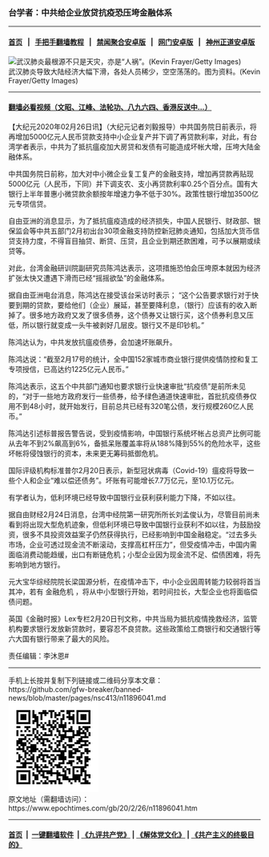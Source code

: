 ### 台学者：中共给企业放贷抗疫恐压垮金融体系
------------------------

#### [首页](https://github.com/gfw-breaker/banned-news/blob/master/README.md) &nbsp;&nbsp;|&nbsp;&nbsp; [手把手翻墙教程](https://github.com/gfw-breaker/guides/wiki) &nbsp;&nbsp;|&nbsp;&nbsp; [禁闻聚合安卓版](https://github.com/gfw-breaker/bn-android) &nbsp;&nbsp;|&nbsp;&nbsp; [网门安卓版](https://github.com/oGate2/oGate) &nbsp;&nbsp;|&nbsp;&nbsp; [神州正道安卓版](https://github.com/SzzdOgate/update) 



<div><img alt="武汉肺炎最根源不只是天灾，亦是“人祸”。(Kevin Frayer/Getty Images)" class="aligncenter wp-post-image" src="https://i.epochtimes.com/assets/uploads/2020/02/GettyImages-1198369536-600x400.jpg"/>
<div class="red16 caption">
 武汉肺炎导致大陆经济大幅下滑，各处人员稀少，空空荡荡的。图为资料。(Kevin Frayer/Getty Images)
</div>
</div><hr/>

#### [翻墙必看视频（文昭、江峰、法轮功、八九六四、香港反送中...）](https://github.com/gfw-breaker/banned-news/blob/master/pages/link3.md)

<div><p>
 【大纪元2020年02月26日讯】（大纪元记者刘毅报导）中共国务院日前表示，将再增加5000亿元人民币贷款支持中小企业复产并下调了再贷款利率，对此，有台湾学者表示，中共为了抵抗瘟疫加大房贷和发债有可能造成坏帐大增，压垮大陆金融体系。
</p>
<p>
 中共国务院日前称，加大对中小微企业复工复产的金融支持，增加再贷款再贴现5000亿元（人民币，下同）并下调支农、支小再贷款利率0.25个百分点。国有大银行上半年普惠小微贷款余额按年增速力争不低于30%。政策性银行增加3500亿元专项信贷。
</p>
<p>
 自由亚洲的消息显示，为了抵抗瘟疫造成的经济损失，中国人民银行、财政部、银保监会等中共五部门2月初出台30项金融支持防控新冠肺炎通知，包括加大货币信贷支持力度，不得盲目抽贷、断贷、压贷，且企业到期还款困难，可予以展期或续贷等。
</p>
<p>
 对此，台湾金融研训院副研究员陈鸿达表示，这项措施恐怕会压垮原本就因为经济扩张太快又遭遇下滑而已经“摇摇欲坠”的金融体系。
</p>
<p>
 据自由亚洲电台消息，陈鸿达在接受该台采访时表示； “这个公告要求银行对于快要到期的贷款，要给他们（企业）展延，甚至要降利息，（银行）应该有的收入断掉了。很多地方政府又发了很多债券，这个债券又让银行买，这个债券利息又压低，所以银行就变成一头牛被剥好几层皮。银行又不是印钞机。”
</p>
<p>
 陈鸿达认为，中共发放抗瘟疫债券，会加速坏账飙升。
</p>
<p>
 陈鸿达说：“截至2月17号的统计，全中国152家城市商业银行提供疫情防控和复工专项授信，已高达约1225亿元人民币。”
</p>
<p>
 陈鸿达表示，这五个中共部门通知也要求银行业快速审批“抗疫债”是前所未见的，“对于一些地方政府发行一些债券，给予绿色通道快速审批，首批抗疫债券仅用不到48小时，就开始发行，目前总共已经有320笔公债，发行规模260亿人民币。”
</p>
<p>
 陈鸿达引述标普报告警告说，受到疫情影响，中国银行系统坏帐占总资产比例可能从去年不到2%飙高到6%，备抵呆账覆盖率将从188%降到55%的危险水平，这些坏帐将侵蚀银行的资本，未来更无筹码抵御危机。
</p>
<p>
 国际评级机构标准普尔2月20日表示，新型冠状病毒（Covid-19）瘟疫将导致一些个人和企业“难以偿还债务”。坏账有可能增长7.7万亿元，至10.1万亿元。
</p>
<p>
 有学者认为，低利环境已经导致中国银行业获利获利能力下降，不如以往。
</p>
<p>
 据自由财经2月24日消息，台湾中经院第一研究所所长刘孟俊认为，尽管目前尚未看到将出现大型危机迹象，但低利环境已导致中国银行业获利不如以往，为鼓励投资，很多不具投资效益案子仍然获得执行，已经影响到中国金融稳定。“过去多头市场，企业可透过现金流不断滚动，支撑高杠杆压力”，但受疫情冲击，中国内需面临消费动能趋缓，出口有断链危机；小型企业因为现金流不足、偿债困难，将先影响到地方银行。
</p>
<p>
 元大宝华综经院院长梁国源分析，在疫情冲击下，中小企业因周转能力较弱将首当其冲，若有
 <ok href="https://www.epochtimes.com/gb/tag/%E9%87%91%E8%9E%8D%E5%8D%B1%E6%9C%BA.html">
  金融危机
 </ok>
 ，将从中小型银行开始，若时间拉长，大型企业也将面临偿债问题。
</p>
<p>
 英国《金融时报》Lex专栏2月20日刊文称，中共当局为抵抗疫情挽救经济，监管机构要求银行发放新贷款时，要容忍不良贷款。这些政策给工商银行和交通银行等六大国有银行带来了最大的风险。
</p>
<p>
 责任编辑：李沐恩#
</p>
</div>
<hr/>
手机上长按并复制下列链接或二维码分享本文章：<br/>
https://github.com/gfw-breaker/banned-news/blob/master/pages/nsc413/n11896041.md <br/>
<a href='https://github.com/gfw-breaker/banned-news/blob/master/pages/nsc413/n11896041.md'><img src='https://github.com/gfw-breaker/banned-news/blob/master/pages/nsc413/n11896041.md.png'/></a> <br/>
原文地址（需翻墙访问）：https://www.epochtimes.com/gb/20/2/26/n11896041.htm


------------------------
#### [首页](https://github.com/gfw-breaker/banned-news/blob/master/README.md) &nbsp;|&nbsp; [一键翻墙软件](https://github.com/gfw-breaker/nogfw/blob/master/README.md) &nbsp;| [《九评共产党》](https://github.com/gfw-breaker/9ping.md/blob/master/README.md#九评之一评共产党是什么) | [《解体党文化》](https://github.com/gfw-breaker/jtdwh.md/blob/master/README.md) | [《共产主义的终极目的》](https://github.com/gfw-breaker/gczydzjmd.md/blob/master/README.md)


<img src='http://gfw-breaker.win/banned-news/pages/nsc413/n11896041.md' width='0px' height='0px'/>